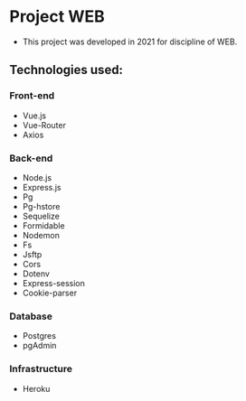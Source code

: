 # Project WEB

- This project was developed in 2021 for discipline of WEB.

## Technologies used: 

### Front-end
- Vue.js
- Vue-Router
- Axios

### Back-end 
- Node.js
- Express.js
- Pg
- Pg-hstore
- Sequelize
- Formidable
- Nodemon
- Fs
- Jsftp
- Cors
- Dotenv
- Express-session
- Cookie-parser
### Database
- Postgres
- pgAdmin
### Infrastructure
- Heroku
    

